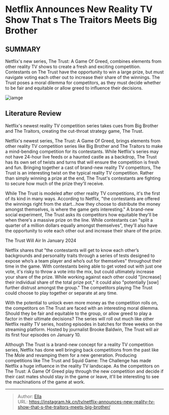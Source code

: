 # Netflix Announces New Reality TV Show That s The Traitors Meets Big Brother


## SUMMARY 



  Netflix&#39;s new series, The Trust: A Game Of Greed, combines elements from other reality TV shows to create a fresh and exciting competition.   Contestants on The Trust have the opportunity to win a large prize, but must navigate voting each other out to increase their share of the winnings.   The Trust poses a moral dilemma for competitors, as they must decide whether to be fair and equitable or allow greed to influence their decisions.  

![iamge](https://static1.srcdn.com/wordpress/wp-content/uploads/2023/12/retitled_-netflix-announces-new-reality-tv-show-that-s-the-traitors-meets-big-brother.png)

## Literature Review
Netflix&#39;s newest reality TV competition series takes cues from Big Brother and The Traitors, creating the cut-throat strategy game, The Trust.




Netflix&#39;s newest series, The Trust: A Game Of Greed, brings elements from other reality TV competition series like Big Brother and The Traitors to make a mind-bending competition for its contestants. While Netflix&#39;s series may not have 24-hour live feeds or a haunted castle as a backdrop, The Trust has its own set of twists and turns that will ensure the competition is fresh and fun. Bringing together a cast of brand-new reality TV competitors, The Trust is an interesting twist on the typical reality TV competition. Rather than simply winning a prize at the end, The Trust&#39;s contestants are fighting to secure how much of the prize they&#39;ll receive.




While The Trust is modeled after other reality TV competitions, it&#39;s the first of its kind in many ways. According to Netflix, &#34;the contestants are offered the winnings right from the start...how they choose to distribute the money amongst themselves, is where the game gets interesting.&#34; A brand-new social experiment, The Trust asks its competitors how equitable they&#39;ll be when there&#39;s a massive prize on the line. While contestants can &#34;split a quarter of a million dollars equally amongst themselves&#34;, they&#39;ll also have the opportunity to vote each other out and increase their share of the prize.


 The Trust Will Air In January 2024 
          

Netflix shares that &#34;the contestants will get to know each other’s backgrounds and personality traits through a series of tests designed to expose who’s a team player and who’s out for themselves&#34; throughout their time in the game. With contestants being able to get voted out with just one vote, it&#39;s risky to throw a vote into the mix, but could ultimately increase your share of the prize. While working against each other could &#34;[increase] their individual share of the total prize pot,&#34; it could also &#34;potentially [sow] further distrust amongst the group.&#34; The competitors playing The Trust could choose to play together or separate at any time.





 

With the potential to unlock even more money as the competition rolls on, the competitors on The Trust are faced with an interesting moral dilemma. Should they be fair and equitable to the group, or allow greed to play a factor in their ultimate decisions? The series will roll out much like other Netflix reality TV series, hosting episodes in batches for three weeks on the streaming platform. Hosted by journalist Brooke Baldwin, The Trust will air its first four episodes on January 10.

Although The Trust is a brand-new concept for a reality TV competition series, Netflix has done well bringing back competitions from the past like The Mole and revamping them for a new generation. Producing competitions like The Trust and Squid Game: The Challenge has made Netflix a huge influence in the reality TV landscape. As the competitors on The Trust: A Game Of Greed play through the new competition and decide if their cast mates should stay in the game or leave, it&#39;ll be interesting to see the machinations of the game at work.






---

> Author: [Ella](https://instagram.hk.cn/)  
> URL: https://instagram.hk.cn/tv/netflix-announces-new-reality-tv-show-that-s-the-traitors-meets-big-brother/  

